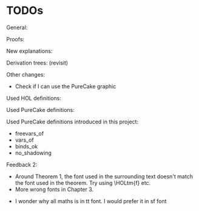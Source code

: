 # TODOs

General:
<!-- - Expand the thesis to make it longer and more comprehensive overall. -->
<!-- - Expand Chapter 5 (Results chapter). -->
<!-- - Review and revise the final chapter to make it less "bullet point"-like and more substantial. -->

Proofs:
<!-- - Add more explanation and text to the proof in the theorem proved by induction on subst_rel. Describe the interesting cases, crucial properties, and relevant helper definitions/lemmas. -->
<!-- - Similarly, provide a more detailed explanation of the significance of Theorem 7. (deep_subst_rel t u ⇒ t =~ u) -->
<!-- - In the new implementation chapter, provide more information about the proofs. -->
<!-- - Expand the specialization explanation -->

New explanations:
<!-- - Include explanations of exp_eq and congruences for it in the Background chapter, under PureCake, ensuring it is understandable to outsiders. -->
<!-- - Provide a definition for LIST_REL in Figure 3.1. -->

Derivation trees: (revisit)
<!-- - Consider presenting the derivation tree as a bullet point list, including the steps of the proof and relevant rules used. -->

Other changes:
- Check if I can use the PureCake graphic

Used HOL definitions:
<!-- - MEM -->
<!-- - MAP2 -->
<!-- - DISJOINT -->
<!-- - LIST_REL -->


Used PureCake definitions:
<!-- - freevars -->
<!-- - boundvars -->
<!-- - closed -->
<!-- - exp_of -->
<!-- - exp_eq -->

Used PureCake definitions introduced in this project:
- freevars_of
- vars_of
- binds_ok
- no_shadowing

Feedback 2:
- Around Theorem 1, the font used in the surrounding text doesn't match the font used in the theorem. Try using \HOLtm{f} etc.
- More wrong fonts in Chapter 3.
<!-- - There seems to be typos in the derivation tree just before Section 3.3.1. The conclusion is missing parenthesis. -->
<!-- - I would have liked the first paragraph (i.e. the "chapter abstract) to be much more upfront that the specialisation pass has not been verified yet. Its verification is left as future work. -->
<!-- - I think every -- you write ought to be a --- -->
<!-- - You should add to the overrides file mappings to change names to the better, e.g. FDOM  would be more understandable as domain etc. You can do this by adding a line as follows to your overrides file. `FDOM 3 domain` -->
<!-- - similarly FLOOKUP would be nicer as lookup -->
<!-- - LIST_REL as list_rel , DISJOINT as disjoint, MEM as mem, MAP2 and map2 -->
<!-- - NONE should be None -->
<!-- - SOME should be Some -->
<!-- - in your tree derivations, the font is different from the fonts used elsewhere in the report -->
<!-- - it seems that the width is not sufficiently wide for Definition 33 -->
<!-- - Why did the author names get all caps in ref [1] and [4]? -->
<!-- - In the references you should protect names like PureCake and CakeML by writing {CakeML} and {PureCake} since otherwise they end up being Cakeml and Purecake. Same with Haskell and GCC and LLVM -->
- I wonder why all maths is in tt font. I would prefer it in sf font
<!-- - Lowercase LIST_REL etc in text and HOL subgoal snippets -->